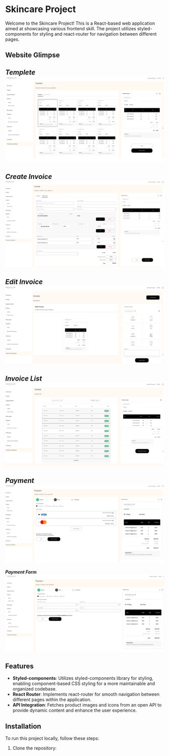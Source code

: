 # Skincare Project

Welcome to the Skincare Project! This is a React-based web application aimed at showcasing various frontend skill. The project utilizes styled-components for styling and react-router for navigation between different pages.

## Website Glimpse
***Templete***
![Description](screenshot/Template.png)
---
***Create Invoice***
![Description](screenshot/createInvoice.png)
---
***Edit Invoice***
![Description](screenshot/editInvoice.png)
---
***Invoice List***
![Description](screenshot/InvoiceList.png)
---
***Payment***
![Description](screenshot/Payment.png)
---
***Payment Form***
![Description](screenshot/PaymentForm.png)


## Features

- **Styled-components**: Utilizes styled-components library for styling, enabling component-based CSS styling for a more maintainable and organized codebase.
- **React Router**: Implements react-router for smooth navigation between different pages within the application.
- **API Integration**: Fetches product images and icons from an open API to provide dynamic content and enhance the user experience.

## Installation

To run this project locally, follow these steps:

1. Clone the repository:
